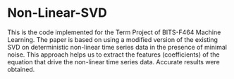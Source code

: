 # Non-Linear-SVD
This is the code implemented for the Term Project of BITS-F464 Machine Learning. The paper is based on using a modified version of the existing SVD on deterministic non-linear time series data in the presence of minimal noise. This approach helps us to extract the features (coefficients) of the equation that drive the non-linear time series data. 
Accurate results were obtained.

